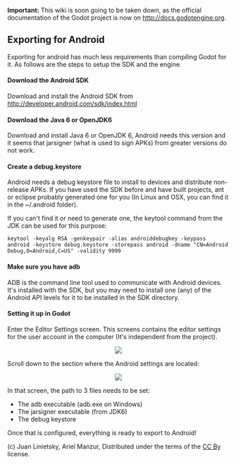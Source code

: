 **Important:** This wiki is soon going to be taken down, as the official documentation of the Godot project is now on http://docs.godotengine.org.

## Exporting for Android

Exporting for android has much less requirements than compiling Godot for it. As follows are the steps to setup the SDK and the engine.

#### Download the Android SDK

Download and install the Android SDK from http://developer.android.com/sdk/index.html

#### Download the Java 6 or OpenJDK6

Download and install Java 6 or OpenJDK 6, Android needs this version and it seems that jarsigner (what is used to sign APKs) from greater versions do not work.

#### Create a debug.keystore

Android needs a debug keystore file to install to devices and distribute non-release APKs. If you have used the SDK before and have built projects, ant or eclipse probably generated one for you (In Linux and OSX, you can find it in the ~/.android folder).

If you can't find it or need to generate one, the keytool command from the JDK can be used for this purpose:

```
keytool -keyalg RSA -genkeypair -alias androiddebugkey -keypass android -keystore debug.keystore -storepass android -dname "CN=Android Debug,O=Android,C=US" -validity 9999
```

#### Make sure you have adb

ADB is the command line tool used to communicate with Android devices. It's installed with the SDK, but you may need to install one (any) of the Android API levels for it to be installed in the SDK directory.

#### Setting it up in Godot

Enter the Editor Settings screen. This screens contains the editor settings for the user account in the computer (It's independent from the project).

<p align="center"><img src="images/editorsettings.png"></p>

Scroll down to the section where the Android settings are located:

<p align="center"><img src="images/androidsdk.png"></p>

In that screen, the path to 3 files needs to be set:

*  The adb executable (adb.exe on Windows)
*  The jarsigner executable (from JDK6)
*  The debug keystore

Once that is configured, everything is ready to export to Android!



(c) Juan Linietsky, Ariel Manzur, Distributed under the terms of the [CC By](https://creativecommons.org/licenses/by/3.0/legalcode) license.
